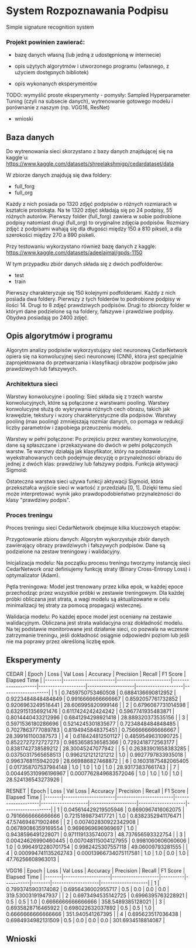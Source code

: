 # System Rozpoznawania Podpisu
Simple signature recognition system

### Projekt powinien zawierać: 
- bazę danych własną (lub  jedną z udostępnioną w internecie) 

- opis użytych algorytmów i utworzonego programu (własnego, z użyciem dostępnych bibliotek)

- opis wykonanych eksperymentów  

TODO: wymyślić proste eksperymenty - pomysły: Sampled Hyperparameter Tuning (czyli na subsecie danych), wytrenowanie gotowego modelu i porównanie z naszym (np. VGG16, ResNet)

- wnioski 

## Baza danych

Do wytrenowania sieci skorzystano z bazy danych znajdującej się na kaggle`u:
https://www.kaggle.com/datasets/shreelakshmigp/cedardataset/data

W zbiorze danych znajdują się dwa foldery:
 - full_forg 
 - full_org 

Każdy z nich posiada po 1320 zdjęć podpisów o różnych rozmiarach w kształcie prostokąta.
Na te 1320 zdjęć składają się po 24 podpisy, 55 różnych autorów.
Pierwszy folder (full_forg) zawiera w sobie podrobione podpisy natomiast drugi (full_org) to oryginalne zdjęcia podpisów.
Rozmiary zdjęć z podpisami wahają się dla długości między 150 a 810 pikseli, a dla szerokości między 270 a 890 piskeli.

Przy testowaniu wykorzystano również bazę danych z kaggle:
https://www.kaggle.com/datasets/adeelajmal/gpds-1150

W tym przypadku zbiór danych składa się z dwóch podfolderów:
 - test
 - train

Pierwszy charakteryzuje się 150 kolejnymi podfolderami. Każdy z nich posiada dwa foldery. Pierwszy z tych folderów to podrobione podpisy w ilości 14. Drugi to 8 zdjęć prawdziwych podpisów.
Drugi to zbiorczy folder w którym dane podzielone są na foldery, fałszywe i prawdziwe podpisy. Obydwa posiadają po 2400 zdjęć.

## Opis algorytmów i programu

Algorytm analizy podpisów wykorzystujący sieć neuronową CedarNetwork opiera się na konwolucyjnej sieci neuronowej (CNN), która jest specjalnie zaprojektowana do przetwarzania i klasyfikacji obrazów podpisów jako prawdziwych lub fałszywych. 

### Architektura sieci

Warstwy konwolucyjne i pooling:
Sieć składa się z trzech warstw konwolucyjnych, które są połączone z warstwami pooling. Warstwy konwolucyjne służą do wykrywania różnych cech obrazu, takich jak krawędzie, tekstury i wzory charakterystyczne dla podpisów.
Warstwy pooling (max pooling) zmniejszają rozmiar danych, co pomaga w redukcji liczby parametrów i zapobiega przeuczeniu modelu.

Warstwy w pełni połączone:
Po przejściu przez warstwy konwolucyjne, dane są spłaszczane i przekazywane do dwóch w pełni połączonych warstw. Te warstwy działają jak klasyfikator, który na podstawie wyekstrahowanych cech podejmuje decyzję o przynależności obrazu do jednej z dwóch klas: prawdziwy lub fałszywy podpis.
Funkcja aktywacji Sigmoid:

Ostateczna warstwa sieci używa funkcji aktywacji Sigmoid, która przekształca wyjście sieci w wartość z przedziału [0, 1]. Dzięki temu sieć może interpretować wynik jako prawdopodobieństwo przynależności do klasy "prawdziwy podpis".

### Proces treningu

Proces treningu sieci CedarNetwork obejmuje kilka kluczowych etapów:

Przygotowanie zbioru danych:
Algorytm wykorzystuje zbiór danych zawierający obrazy prawdziwych i fałszywych podpisów. Dane są podzielone na zestaw treningowy i walidacyjny.

Inicjalizacja modelu:
Na początku procesu treningu tworzymy instancję sieci CedarNetwork oraz definiujemy funkcję straty (Binary Cross-Entropy Loss) i optymalizator (Adam).

Pętla treningowa:
Model jest trenowany przez kilka epok, w każdej epoce przechodząc przez wszystkie próbki w zestawie treningowym. Dla każdej próbki obliczana jest strata, a wagi modelu są aktualizowane w celu minimalizacji tej straty za pomocą propagacji wstecznej.

Walidacja modelu:
Po każdej epoce model jest oceniany na zestawie walidacyjnym. Obliczana jest strata walidacyjna oraz dokładność modelu. Na tej podstawie monitorowane jest działanie sieci, co pozwala na wczesne zatrzymanie treningu, jeśli dokładność osiągnie odpowiedni poziom lub jeśli nie ma poprawy przez określoną liczbę epok.

## Eksperymenty


CEDAR
| Epoch | Loss                 | Val Loss              | Accuracy           | Precision          | Recall             | F1 Score           | Elapsed Time       |
|-------|----------------------|-----------------------|--------------------|--------------------|--------------------|--------------------|--------------------|
| 1     | 0.7459750753460508   | 0.6884136690812952    | 0.9223484848484849 | 0.9916666666666667 | 0.8592057761732852 | 0.9206963249516441 | 28.606995820999146 |
| 2     | 0.6796087731014598   | 0.6329151356921476    | 0.6117424242424242 | 0.5967741935483871 | 0.8014440433212996 | 0.6841294298921418 | 28.889320373535156 |
| 3     | 0.5971536180286696   | 0.5214245301835677    | 0.7234848484848485 | 0.7027863777089783 | 0.8194945848375451 | 0.7566666666666667 | 28.399161100387573 |
| 4     | 0.618424812501127    | 0.4859549631090725    | 0.8522727272727273 | 0.9853658536585366 | 0.7292418772563177 | 0.8381742738589212 | 28.30045247077942  |
| 5     | 0.26383901658383285  | 0.03750317565658513   | 0.9962121212121212 | 1.0                | 0.9927797833935018 | 0.9963768115942029 | 28.669886827468872 |
| 6     | 0.16031875482065405  | 0.017358707537984148  | 1.0                | 1.0                | 1.0                | 1.0                | 28.93173837661743  |
| 7     | 0.004495310996196967 | 0.0007762849683572046 | 1.0                | 1.0                | 1.0                | 1.0                | 28.524136543273926 |

RESNET
| Epoch | Loss                 | Val Loss               | Accuracy           | Precision          | Recall             | F1 Score           | Elapsed Time       |
|-------|----------------------|------------------------|--------------------|--------------------|--------------------|--------------------|--------------------|
| 1     | 0.045614429219505946 | 0.6690967416062075     | 0.7916666666666666 | 0.7215189873417721 | 1.0                | 0.8382352941176471 | 47.574694871902466 |
| 2     | 0.007402830922342908 | 0.06789086359169554    | 0.9696969696969697 | 1.0                | 0.9438596491228071 | 0.9711191335740073 | 48.737656593322754 |
| 3     | 0.00424626990460445  | 0.007048115004127955   | 0.9981060606060606 | 1.0                | 0.9964912280701754 | 0.9982425307557118 | 49.06009793281555  |
| 4     | 0.000994741135262743 | 0.00013966734075117581 | 1.0                | 1.0                | 0.0                | 1.0                | 47.76256608963013  |


VGG16
| Epoch | Loss               | Val Loss           | Accuracy | Precision | Recall | F1 Score           | Elapsed Time       |
|-------|--------------------|--------------------|----------|-----------|--------|--------------------|--------------------|
| 1     | 0.7993745903174082 | 0.6956436002955717 | 0.5      | 0.0       | 0.0    | 0.0                | 319.53003191947937 |
| 2     | 0.6973494535142725 | 0.6996395763228921 | 0.5      | 0.5       | 1.0    | 0.6666666666666666 | 358.5489385128021  |
| 3     | 0.6935828716465922 | 0.698022632037892  | 0.5      | 0.5       | 1.0    | 0.6666666666666666 | 351.940541267395   |
| 4     | 0.695623517036438  | 0.6984934982131509 | 0.5      | 0.0       | 0.0    | 0.0                | 301.6934518814087  |

## Wnioski
